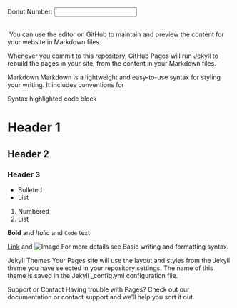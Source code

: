 <form>
  <label for="fname">Donut Number:</label>
  <input type="text" id="donutnumber" name="donutnumber"><br><br>
</form>
<script src="https://code.jquery.com/jquery-3.6.0.min.js" type="text/javascript"></script>
<script>$("#donut-img").attr('src','https://poliigon.com/cdn-cgi/image/width=512,f=aut…submissions/19lrbMqWZ6GiGRgfQBjQtuSeecer0Beto.png')</script>

<img id="donut-img">
You can use the editor on GitHub to maintain and preview the content for your website in Markdown files.

Whenever you commit to this repository, GitHub Pages will run Jekyll to rebuild the pages in your site, from the content in your Markdown files.

Markdown
Markdown is a lightweight and easy-to-use syntax for styling your writing. It includes conventions for

Syntax highlighted code block

# Header 1
## Header 2
### Header 3

- Bulleted
- List

1. Numbered
2. List

**Bold** and _Italic_ and `Code` text

[Link](url) and ![Image](src)
For more details see Basic writing and formatting syntax.

Jekyll Themes
Your Pages site will use the layout and styles from the Jekyll theme you have selected in your repository settings. The name of this theme is saved in the Jekyll _config.yml configuration file.

Support or Contact
Having trouble with Pages? Check out our documentation or contact support and we’ll help you sort it out.
